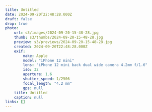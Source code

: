 ```yaml
---
title: Untitled
date: 2024-09-20T22:48:28.000Z
draft: false
drop: true
photo:
    url: s3/images/2024-09-20-15-48-28.jpg
    thumb: s3/thumbs/2024-09-20-15-48-28.jpg
    preview: s3/previews/2024-09-20-15-48-28.jpg
    created: 2024-09-20T22:48:28.000Z
    exif:
        make: Apple
        model: "iPhone 12 mini"
        lens: "iPhone 12 mini back dual wide camera 4.2mm f/1.6"
        iso: 32
        aperture: 1.6
        shutter_speed: 1/2506
        focal_length: "4.2 mm"
        gps: null
    title: Untitled
    caption: null
links: []
---
```

